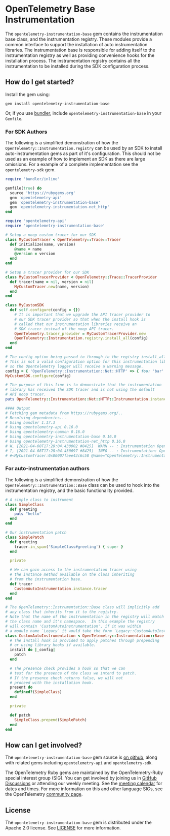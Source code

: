 # OpenTelemetry Base Instrumentation

The `opentelemetry-instrumentation-base` gem contains the instrumentation base class, and the instrumentation registry.  These modules provide a common interface to support the installation of auto instrumentation libraries.  The instrumentation base is responsible for adding itself to the instrumentation registry as well as providing convenience hooks for the installation process.  The instrumentation registry contains all the instrumentation to be installed during the SDK configuration process.

## How do I get started?

Install the gem using:

```
gem install opentelemetry-instrumentation-base
```

Or, if you use [bundler][bundler-home], include `opentelemetry-instrumentation-base` in your `Gemfile`.

### For SDK Authors

The following is a simplified demonstration of how the `OpenTelemetry::Instrumentation.registry` can be used by an SDK to install auto-instrumentation gems as part of it's configuration.  This should not be used as an example of how to implement an SDK as there are large omissions.  For a example of a complete implementation see the `opentelemetry-sdk` gem.

```ruby
require 'bundler/inline'

gemfile(true) do
  source 'https://rubygems.org'
  gem 'opentelemetry-api'
  gem 'opentelemetry-instrumentation-base'
  gem 'opentelemetry-instrumentation-net_http'
end

require 'opentelemetry-api'
require 'opentelemetry-instrumentation-base'

# Setup a noop custom tracer for our SDK
class MyCustomTracer < OpenTelemetry::Trace::Tracer
  def initialize(name, version)
    @name = name
    @version = version
  end
end

# Setup a tracer provider for our SDK
class MyCustomTracerProvider < OpenTelemetry::Trace::TracerProvider
  def tracer(name = nil, version = nil)
    MyCustomTracer.new(name, version)
  end
end

class MyCustomSDK
  def self.configure(config = {})
    # It is important that we upgrade the API tracer provider to
    # our SDK tracer provider so that when the install hook is
    # called that our instrumentation libraries receive an
    # SDK tracer instead of the noop API tracer.
    OpenTelemetry.tracer_provider = MyCustomTracerProvider.new
    OpenTelemetry::Instrumentation.registry.install_all(config)
  end
end

# The config option being passed to through to the registry install_all method.
# This is not a valid configuration option for this instrumentation library
# so the Opentelemetry logger will receive a warning message.
config = { 'OpenTelemetry::Instrumentation::Net::HTTP' => { foo: 'bar' } }
MyCustomSDK.configure(config)

# The purpose of this line is to demonstrate that the instrumentation
# library has received the SDK tracer and is not using the default
# API noop tracer.
puts OpenTelemetry::Instrumentation::Net::HTTP::Instrumentation.instance.tracer.inspect

#### Output
# Fetching gem metadata from https://rubygems.org/..
# Resolving dependencies...
# Using bundler 1.17.3
# Using opentelemetry-api 0.16.0
# Using opentelemetry-common 0.16.0
# Using opentelemetry-instrumentation-base 0.16.0
# Using opentelemetry-instrumentation-net_http 0.16.0
# W, [2021-04-08T17:28:04.430002 #8425]  WARN -- : Instrumentation OpenTelemetry::Instrumentation::Net::HTTP ignored the following unknown configuration options [:foo]
# I, [2021-04-08T17:28:04.430697 #8425]  INFO -- : Instrumentation: OpenTelemetry::Instrumentation::Net::HTTP was successfully installed
# #<MyCustomTracer:0x00007faee43c6c58 @name="OpenTelemetry::Instrumentation::Net::HTTP", @version="0.16.0">
```

### For auto-instrumentation authors

The following is a simplified demonstration of how the `OpenTelemetry::Instrumentation::Base` class can be used to hook into the instrumentation registry, and the basic functionality provided.

```ruby
# A simple class to instrument
class SimpleClass
  def greeting
    puts "hello"
  end
end

# Our instrumentation patch
class SimplePatch
  def greeting
    tracer.in_span('SimpleClass#greeting') { super }
  end

  private

  # We can gain access to the instrumentation tracer using
  # the instance method available on the class inheriting
  # from the instrumentation base.
  def tracer
    CustomAutoInstrumentation.instance.tracer
  end
end

# The OpenTelemetry::Instrumentation::Base class will implicitly add
# any class that inherits from it to the registry.
# Note that the name of the instrumentation in the registry will match
# the class name and it's namespace.  In this example the registry
# will contain 'CustomAutoInstrumentation', if it was within
# a module name `Legacy` it would take the form `Legacy::CustomAutoInstrumentation`.
class CustomAutoInstrumentation < OpenTelemetry::Instrumentation::Base
  # The install hook is provided to apply patches through prepending
  # or using library hooks if available.
  install do |_config|
    patch
  end

  # The presence check provides a hook so that we can
  # test for the presence of the class we intend to patch.
  # If the presence check returns false, we will not
  # proceed with the installation hook.
  present do
    defined?(SimpleClass)
  end

  private

  def patch
    SimpleClass.prepend(SimplePatch)
  end
end
```

## How can I get involved?

The `opentelemetry-instrumentation-base` gem source is [on github][repo-github], along with related gems including `opentelemetry-api` and `opentelemetry-sdk`.

The OpenTelemetry Ruby gems are maintained by the OpenTelemetry-Ruby special interest group (SIG). You can get involved by joining us in [GitHub Discussions][discussions-url] or attending our weekly meeting. See the [meeting calendar][community-meetings] for dates and times. For more information on this and other language SIGs, see the OpenTelemetry [community page][ruby-sig].

## License

The `opentelemetry-instrumentation-base` gem is distributed under the Apache 2.0 license. See [LICENSE][license-github] for more information.

[bundler-home]: https://bundler.io
[repo-github]: https://github.com/open-telemetry/opentelemetry-ruby
[license-github]: https://github.com/open-telemetry/opentelemetry-ruby/blob/main/LICENSE
[ruby-sig]: https://github.com/open-telemetry/community#ruby-sig
[community-meetings]: https://github.com/open-telemetry/community#community-meetings
[discussions-url]: https://github.com/open-telemetry/opentelemetry-ruby/discussions
